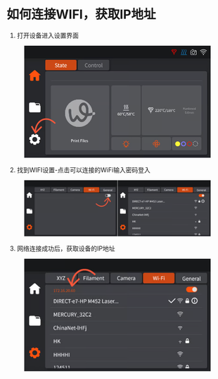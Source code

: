 # 如何连接WIFI，获取IP地址

1. 打开设备进入设置界面

<figure><img src="../../../.gitbook/assets/image (2).png" alt="" width="563"><figcaption></figcaption></figure>

2. 找到WIFI设置-点击可以连接的WiFi输入密码登入

<figure><img src="../../../.gitbook/assets/image (3).png" alt=""><figcaption></figcaption></figure>

3. 网络连接成功后，获取设备的IP地址

<figure><img src="../../../.gitbook/assets/image (5).png" alt=""><figcaption></figcaption></figure>
